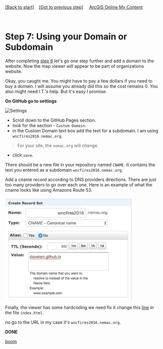 [[Back to start]](github.md)&nbsp;&nbsp;&nbsp;&nbsp;[[Got to previous step]](GitHub_step6.md)
&nbsp;&nbsp;&nbsp;&nbsp;[ArcGIS Online My Content](http://www.arcgis.com/home/content.html)

&nbsp;

# Step 7: Using your Domain or Subdomain

After completing [step 6](GitHub_step6.md) let's go one step further and add a domain to the website.  Now the map viewer will appear to be part of organizations website.


Okay, you caught me.  You might have to pay a few dollars if you need to buy a domain.  I will assume you already did this so the cost remains 0.  You also might need I.T.'s help. But it's easy I promise.


**On GitHub go to settings**

![Settings](https://docs.google.com/uc?id=0BykF_bN9fsvIU0hBWE52ZTBjWUE)

- Scroll down to the GitHub Pages section.
- look for the section - `Custom Domain`.
- in the Custom Domain text box add the text for a subdomain.  I am using `wncfires2016.nemac.org`.
> For your site, the `nemac.org` will change.

- click `save`.


There should be a new file in your repository named `CNAME`.  It contains the text you entered as a subdomain `wncfires2016.nemac.org`.

Add a cname record according to DNS providers directions.  There are just too many providers to go over each one.  Here is an example of what the cname looks like using Amazons Route 53.

![rename](dns.png)

Finally, the viewer has some hardcoding we need fix it change this [line](https://gist.github.com/daveism/d9d2cf2d34c5ee9b540ec5ca8abf4dab/revisions?diff=split) in the file `index.html`.

no go to the URL in my case it's `wncfires2016.nemac.org`.

**DONE** 

[boom](boom.md)
